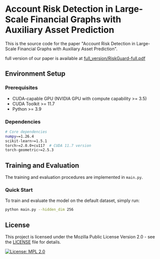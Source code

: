 # Account Risk Detection in Large-Scale Financial Graphs with Auxiliary Asset Prediction

This is the source code for the paper "Account Risk Detection in Large-Scale Financial Graphs with Auxiliary Asset Prediction".

full version of our paper is available at [full_version/RiskGuard-full.pdf](https://github.com/shenmuxing/RiskGuard/tree/main/full_version/RiskGuard-full.pdf)

## Environment Setup

### Prerequisites
- CUDA-capable GPU (NVIDIA GPU with compute capability >= 3.5)
- CUDA Toolkit >= 11.7
- Python >= 3.9

### Dependencies
```bash
# Core dependencies
numpy==1.26.4
scikit-learn>=1.5.1
torch>=2.0.0+cu117  # CUDA 11.7 version
torch-geometric>=2.5.3
```

## Training and Evaluation

The training and evaluation procedures are implemented in `main.py`. 

### Quick Start

To train and evaluate the model on the default dataset, simply run:
```bash
python main.py --hidden_dim 256
```

## License

This project is licensed under the Mozilla Public License Version 2.0 - see the [LICENSE](LICENSE) file for details.

[![License: MPL 2.0](https://img.shields.io/badge/License-MPL_2.0-brightgreen.svg)](https://opensource.org/licenses/MPL-2.0)